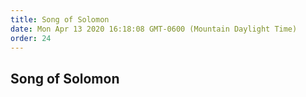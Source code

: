 ```yaml
---
title: Song of Solomon
date: Mon Apr 13 2020 16:18:08 GMT-0600 (Mountain Daylight Time)
order: 24
---
```


## Song of Solomon